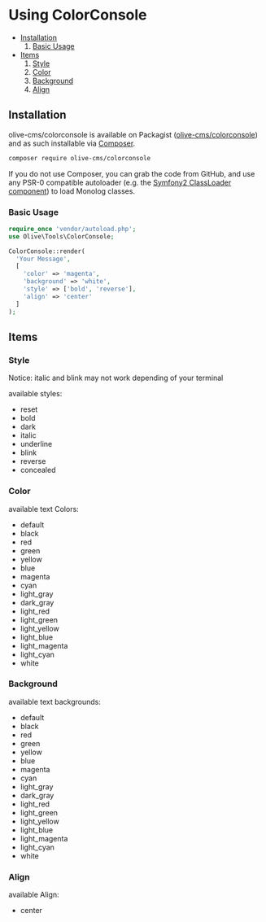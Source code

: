 # Using ColorConsole

- [Installation](#installation)
  1. [Basic Usage](#basic-usage)
- [Items](#items)
  1. [Style](#style)
  2. [Color](#color)
  3. [Background](#background)
  3. [Align](#align)

## Installation

olive-cms/colorconsole is available on Packagist ([olive-cms/colorconsole](http://packagist.org/packages/olive-cms/colorconsole)) and as such installable via [Composer](http://getcomposer.org/).

```bash
composer require olive-cms/colorconsole
```

If you do not use Composer, you can grab the code from GitHub, and use any PSR-0 compatible autoloader (e.g. the [Symfony2 ClassLoader component](https://github.com/symfony/ClassLoader)) to load Monolog classes.


### Basic Usage

``` php
require_once 'vendor/autoload.php';
use Olive\Tools\ColorConsole;

ColorConsole::render(
  'Your Message',
  [
    'color' => 'magenta',
    'background' => 'white',
    'style' => ['bold', 'reverse'],
    'align' => 'center'
  ]
);
```

## Items

### Style

Notice: italic and blink may not work depending of your terminal

available styles:

* reset
* bold
* dark
* italic
* underline
* blink
* reverse
* concealed

### Color

available text Colors:

* default
* black
* red
* green
* yellow
* blue
* magenta
* cyan
* light_gray
* dark_gray
* light_red
* light_green
* light_yellow
* light_blue
* light_magenta
* light_cyan
* white

### Background

available text backgrounds:

* default
* black
* red
* green
* yellow
* blue
* magenta
* cyan
* light_gray
* dark_gray
* light_red
* light_green
* light_yellow
* light_blue
* light_magenta
* light_cyan
* white

### Align

available Align:

* center
